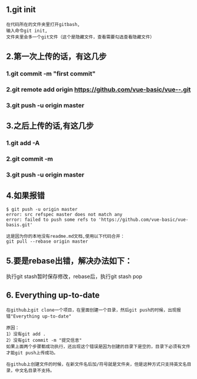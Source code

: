## 1.git init
```
在代码所在的文件夹里打开gitbash,
输入命令git init,
文件夹里会多一个git文件（这个是隐藏文件，查看需要勾选查看隐藏文件）
```

## 2.第一次上传的话，有这几步

### 1.git commit -m "first commit"

### 2.git remote add origin https://github.com/vue-basic/vue--.git

### 3.git push -u origin master

## 3.之后上传的话,有这几步

### 1.git add -A
### 2.git commit -m
### 3.git push -u origin master

## 4.如果报错
```
$ git push -u origin master
error: src refspec master does not match any
error: failed to push some refs to 'https://github.com/vue-basic/vue-basis.git'

这是因为你的本地没有readme.md文档,使用以下代码合并：
git pull --rebase origin master

```

## 5.要是rebase出错，解决办法如下：
执行git stash暂时保存修改，rebase后，执行git stash pop

## 6. Everything up-to-date

```
在github上git clone一个项目，在里面创建一个目录，然后git push的时候，出现报错"Everything up-to-date"

原因：
1）没有git add .
2）没有git commit -m "提交信息"
如果上面两个步骤都成功执行，还出现这个错误是因为创建的目录下是空的，目录下必须有文件才能git push上传成功。

在github上创建文件的时候，在新文件名后加/符号就是文件夹，但是这种方式只支持英文名目录，中文名目录不支持。
```